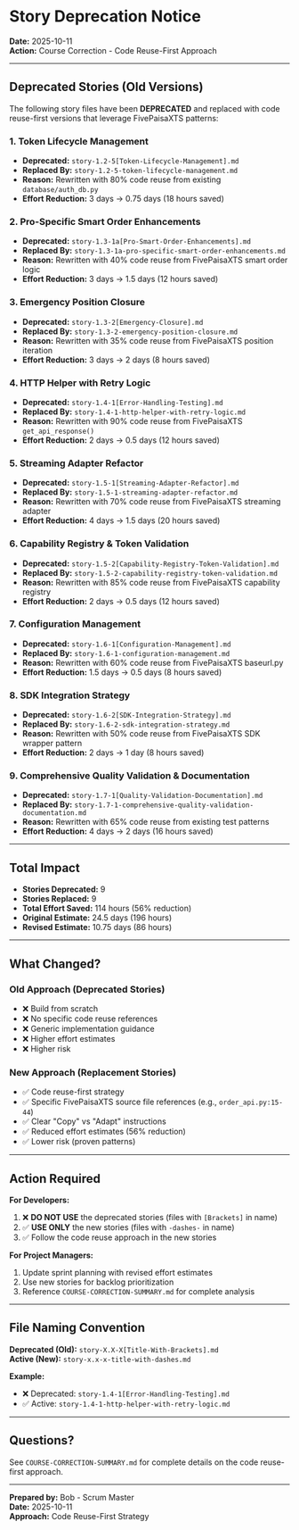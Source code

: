 # Story Deprecation Notice

**Date:** 2025-10-11  
**Action:** Course Correction - Code Reuse-First Approach

---

## Deprecated Stories (Old Versions)

The following story files have been **DEPRECATED** and replaced with code reuse-first versions that leverage FivePaisaXTS patterns:

### 1. Token Lifecycle Management
- **Deprecated:** `story-1.2-5[Token-Lifecycle-Management].md`
- **Replaced By:** `story-1.2-5-token-lifecycle-management.md`
- **Reason:** Rewritten with 80% code reuse from existing `database/auth_db.py`
- **Effort Reduction:** 3 days → 0.75 days (18 hours saved)

### 2. Pro-Specific Smart Order Enhancements
- **Deprecated:** `story-1.3-1a[Pro-Smart-Order-Enhancements].md`
- **Replaced By:** `story-1.3-1a-pro-specific-smart-order-enhancements.md`
- **Reason:** Rewritten with 40% code reuse from FivePaisaXTS smart order logic
- **Effort Reduction:** 3 days → 1.5 days (12 hours saved)

### 3. Emergency Position Closure
- **Deprecated:** `story-1.3-2[Emergency-Closure].md`
- **Replaced By:** `story-1.3-2-emergency-position-closure.md`
- **Reason:** Rewritten with 35% code reuse from FivePaisaXTS position iteration
- **Effort Reduction:** 3 days → 2 days (8 hours saved)

### 4. HTTP Helper with Retry Logic
- **Deprecated:** `story-1.4-1[Error-Handling-Testing].md`
- **Replaced By:** `story-1.4-1-http-helper-with-retry-logic.md`
- **Reason:** Rewritten with 90% code reuse from FivePaisaXTS `get_api_response()`
- **Effort Reduction:** 2 days → 0.5 days (12 hours saved)

### 5. Streaming Adapter Refactor
- **Deprecated:** `story-1.5-1[Streaming-Adapter-Refactor].md`
- **Replaced By:** `story-1.5-1-streaming-adapter-refactor.md`
- **Reason:** Rewritten with 70% code reuse from FivePaisaXTS streaming adapter
- **Effort Reduction:** 4 days → 1.5 days (20 hours saved)

### 6. Capability Registry & Token Validation
- **Deprecated:** `story-1.5-2[Capability-Registry-Token-Validation].md`
- **Replaced By:** `story-1.5-2-capability-registry-token-validation.md`
- **Reason:** Rewritten with 85% code reuse from FivePaisaXTS capability registry
- **Effort Reduction:** 2 days → 0.5 days (12 hours saved)

### 7. Configuration Management
- **Deprecated:** `story-1.6-1[Configuration-Management].md`
- **Replaced By:** `story-1.6-1-configuration-management.md`
- **Reason:** Rewritten with 60% code reuse from FivePaisaXTS baseurl.py
- **Effort Reduction:** 1.5 days → 0.5 days (8 hours saved)

### 8. SDK Integration Strategy
- **Deprecated:** `story-1.6-2[SDK-Integration-Strategy].md`
- **Replaced By:** `story-1.6-2-sdk-integration-strategy.md`
- **Reason:** Rewritten with 50% code reuse from FivePaisaXTS SDK wrapper pattern
- **Effort Reduction:** 2 days → 1 day (8 hours saved)

### 9. Comprehensive Quality Validation & Documentation
- **Deprecated:** `story-1.7-1[Quality-Validation-Documentation].md`
- **Replaced By:** `story-1.7-1-comprehensive-quality-validation-documentation.md`
- **Reason:** Rewritten with 65% code reuse from existing test patterns
- **Effort Reduction:** 4 days → 2 days (16 hours saved)

---

## Total Impact

- **Stories Deprecated:** 9
- **Stories Replaced:** 9
- **Total Effort Saved:** 114 hours (56% reduction)
- **Original Estimate:** 24.5 days (196 hours)
- **Revised Estimate:** 10.75 days (86 hours)

---

## What Changed?

### Old Approach (Deprecated Stories)
- ❌ Build from scratch
- ❌ No specific code reuse references
- ❌ Generic implementation guidance
- ❌ Higher effort estimates
- ❌ Higher risk

### New Approach (Replacement Stories)
- ✅ Code reuse-first strategy
- ✅ Specific FivePaisaXTS source file references (e.g., `order_api.py:15-44`)
- ✅ Clear "Copy" vs "Adapt" instructions
- ✅ Reduced effort estimates (56% reduction)
- ✅ Lower risk (proven patterns)

---

## Action Required

**For Developers:**
1. ❌ **DO NOT USE** the deprecated stories (files with `[Brackets]` in name)
2. ✅ **USE ONLY** the new stories (files with `-dashes-` in name)
3. ✅ Follow the code reuse approach in the new stories

**For Project Managers:**
1. Update sprint planning with revised effort estimates
2. Use new stories for backlog prioritization
3. Reference `COURSE-CORRECTION-SUMMARY.md` for complete analysis

---

## File Naming Convention

**Deprecated (Old):** `story-X.X-X[Title-With-Brackets].md`  
**Active (New):** `story-x.x-x-title-with-dashes.md`

**Example:**
- ❌ Deprecated: `story-1.4-1[Error-Handling-Testing].md`
- ✅ Active: `story-1.4-1-http-helper-with-retry-logic.md`

---

## Questions?

See `COURSE-CORRECTION-SUMMARY.md` for complete details on the code reuse-first approach.

---

**Prepared by:** Bob - Scrum Master  
**Date:** 2025-10-11  
**Approach:** Code Reuse-First Strategy

